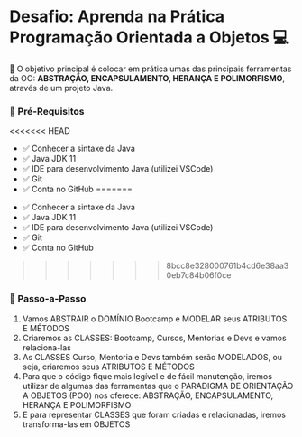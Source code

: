 # Desafio: Aprenda na Prática Programação Orientada a Objetos 💻

💎 O objetivo principal é colocar em prática umas das principais ferramentas da OO: **ABSTRAÇÃO, ENCAPSULAMENTO, HERANÇA E POLIMORFISMO**, através de um projeto Java.


### 🛑 Pré-Requisitos
<<<<<<< HEAD
- ✅ Conhecer a sintaxe da Java
- ✅ Java JDK 11
- ✅ IDE para desenvolvimento Java (utilizei VSCode)
- ✅ Git
- ✅ Conta no GitHub
=======
* ✅ Conhecer a sintaxe da Java
* ✅ Java JDK 11
* ✅ IDE para desenvolvimento Java (utilizei VSCode)
* ✅ Git
* ✅ Conta no GitHub
>>>>>>> 8bcc8e328000761b4cd6e38aa30eb7c84b06f0ce


### 👣 Passo-a-Passo
1. Vamos ABSTRAIR o DOMÍNIO Bootcamp e MODELAR seus ATRIBUTOS E MÉTODOS
2. Criaremos as CLASSES: Bootcamp, Cursos, Mentorias e Devs e vamos relaciona-las
3. As CLASSES Curso, Mentoria e Devs também serão MODELADOS, ou seja, criaremos seus ATRIBUTOS E MÉTODOS
4. Para que o código fique mais legível e de fácil manutenção, iremos utilizar de algumas das ferramentas que o PARADIGMA DE ORIENTAÇÃO A OBJETOS (POO) nos oferece: ABSTRAÇÃO, ENCAPSULAMENTO, HERANÇA E POLIMORFISMO
5. E para representar CLASSES que foram criadas e relacionadas, iremos transforma-las em OBJETOS
